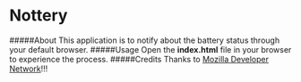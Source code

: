 Nottery
=======
#####About
This application is to notify about the battery status through your default browser.
#####Usage
Open the **index.html** file in your browser to experience the process.
#####Credits
Thanks to [Mozilla Developer Network](https://developer.mozilla.org)!!!
